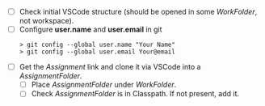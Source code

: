 - [ ] Check initial VSCode structure (should be opened in some *WorkFolder*, not  workspace).
- [ ] Configure **user.name** and **user.email** in git
    ```
    > git config --global user.name "Your Name"
    > git config --global user.email Your@email
    ```
- [ ] Get the *Assignment* link and clone it via VSCode into a *AssignmentFolder*.
	- [ ] Place *AssignmentFolder* under *WorkFolder*.
	- [ ] Check *AssignmentFolder* is in Classpath. If not present, add it.